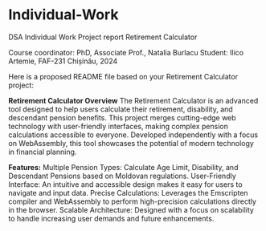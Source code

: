 # Individual-Work

DSA Individual Work Project report 
Retirement Calculator

Course coordinator:	PhD, Associate Prof., Natalia Burlacu
Student:	Ilico Artemie, FAF-231
Chișinău, 2024


Here is a proposed README file based on your Retirement Calculator project:

**Retirement Calculator
Overview**
The Retirement Calculator is an advanced tool designed to help users calculate their retirement, disability, and descendant pension benefits. This project merges cutting-edge web technology with user-friendly interfaces, making complex pension calculations accessible to everyone. Developed independently with a focus on WebAssembly, this tool showcases the potential of modern technology in financial planning.

**Features:**
Multiple Pension Types: Calculate Age Limit, Disability, and Descendant Pensions based on Moldovan regulations.
User-Friendly Interface: An intuitive and accessible design makes it easy for users to navigate and input data.
Precise Calculations: Leverages the Emscripten compiler and WebAssembly to perform high-precision calculations directly in the browser.
Scalable Architecture: Designed with a focus on scalability to handle increasing user demands and future enhancements.

